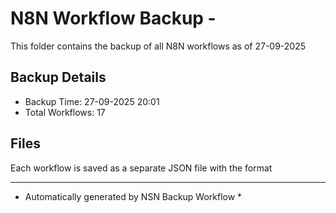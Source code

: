 # N8N Workflow Backup - 
This folder contains the backup of all N8N workflows as of 27-09-2025

## Backup Details
- Backup Time: 27-09-2025 20:01
- Total Workflows: 17

## Files
Each workflow is saved as a separate JSON file with the format

-----------
* Automatically generated by NSN Backup Workflow *